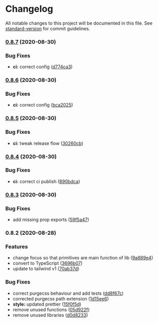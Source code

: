 # Changelog

All notable changes to this project will be documented in this file. See [standard-version](https://github.com/conventional-changelog/standard-version) for commit guidelines.

### [0.8.7](https://github.com/emortlock/tailwind-react-primitives/compare/v0.8.6...v0.8.7) (2020-08-30)


### Bug Fixes

* **ci:** correct config ([d774ca3](https://github.com/emortlock/tailwind-react-primitives/commit/d774ca352b398f2545dca9ac104cfd146dc6923b))

### [0.8.6](https://github.com/emortlock/tailwind-react-primitives/compare/v0.8.5...v0.8.6) (2020-08-30)


### Bug Fixes

* **ci:** correct config ([bca2025](https://github.com/emortlock/tailwind-react-primitives/commit/bca202562074090b7a74d12ee1fe3a1c0e662351))

### [0.8.5](https://github.com/emortlock/tailwind-react-primitives/compare/v0.8.4...v0.8.5) (2020-08-30)


### Bug Fixes

* **ci:** tweak release flow ([30260cb](https://github.com/emortlock/tailwind-react-primitives/commit/30260cb3d23cad4ebe27cd05a917ce98a61542b3))

### [0.8.4](https://github.com/emortlock/tailwind-react-primitives/compare/v0.8.3...v0.8.4) (2020-08-30)


### Bug Fixes

* **ci:** correct ci publish ([890bdca](https://github.com/emortlock/tailwind-react-primitives/commit/890bdca0b47d22ee9abe599eff7c7324aa057fbd))

### [0.8.3](https://github.com/emortlock/tailwind-react-primitives/compare/v0.8.2...v0.8.3) (2020-08-30)


### Bug Fixes

* add missing prop exports ([59f5a47](https://github.com/emortlock/tailwind-react-primitives/commit/59f5a4796c8707f79120773d93fed6063b9bd2f2))

### 0.8.2 (2020-08-28)


### Features

* change focus so that primitives are main function of lib ([9a889e4](https://github.com/emortlock/tailwind-react-primitives/commit/9a889e46183dae4a424d36e84561e7418f0bebbb))
* convert to TypeScript ([3696b07](https://github.com/emortlock/tailwind-react-primitives/commit/3696b07f0a1cfa253d0b6bcdfddf3406056c5f77))
* update to tailwind v1 ([70ab37d](https://github.com/emortlock/tailwind-react-primitives/commit/70ab37d1a5f9e01b7c1c623b610e44b15caf9b73))


### Bug Fixes

* correct purgecss behaviour and add tests ([dd8f67c](https://github.com/emortlock/tailwind-react-primitives/commit/dd8f67c18f959d777cc6b51b796cd612f8fade8e))
* corrected purgecss path extension ([1d15ee6](https://github.com/emortlock/tailwind-react-primitives/commit/1d15ee68b8b019b94818e0d4ba44808bcff8aa07))
* **style:** updated prettier ([15f0f5d](https://github.com/emortlock/tailwind-react-primitives/commit/15f0f5d3219f8a86dbe07b22ee12c7d09f007a00))
* remove unused functions ([05d922f](https://github.com/emortlock/tailwind-react-primitives/commit/05d922fe09b75e56ec7138e458fee31077cc5968))
* remove unused libraries ([d0d8233](https://github.com/emortlock/tailwind-react-primitives/commit/d0d82331d089e4c08b816bc8b8836206dce1372c))
